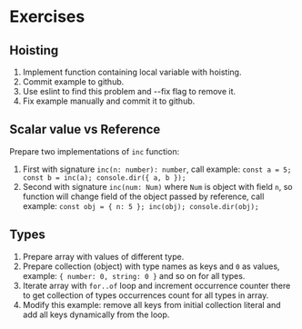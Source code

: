 # Exercises

## Hoisting

1. Implement function containing local variable with hoisting.
2. Commit example to github.
3. Use eslint to find this problem and --fix flag to remove it.
4. Fix example manually and commit it to github.

## Scalar value vs Reference

Prepare two implementations of `inc` function:
1. First with signature `inc(n: number): number`,
call example: `const a = 5; const b = inc(a); console.dir({ a, b });`
2. Second with signature `inc(num: Num)` where `Num` is object with field `n`,
so function will change field of the object passed by reference,
call example: `const obj = { n: 5 }; inc(obj); console.dir(obj);`

## Types

1. Prepare array with values of different type.
2. Prepare collection (object) with type names as keys and `0` as values,
example: `{ number: 0, string: 0 }` and so on for all types.
3. Iterate array with `for..of` loop and increment occurrence counter there
to get collection of types occurrences count for all types in array.
4. Modify this example: remove all keys from initial collection literal and
add all keys dynamically from the loop.
